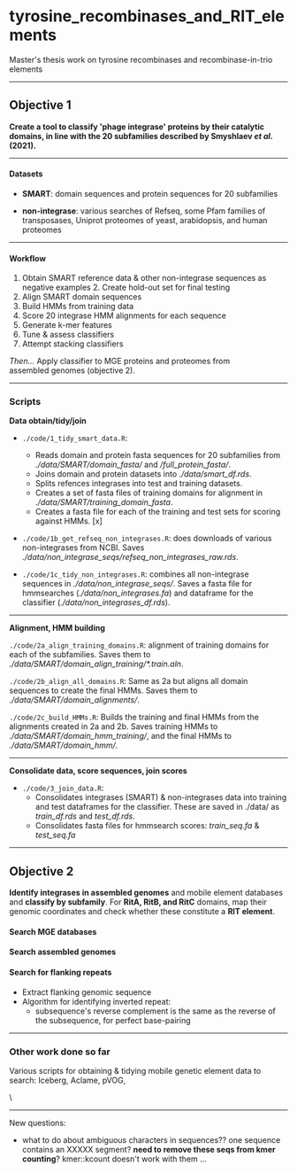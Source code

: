 # tyrosine_recombinases_and_RIT_elements
Master's thesis work on tyrosine recombinases and recombinase-in-trio elements


----

## Objective 1

**Create a tool to classify 'phage integrase' proteins by their catalytic domains, in line with the 20 subfamilies described by Smyshlaev *et al.* (2021).**

---

#### Datasets

- **SMART**: domain sequences and protein sequences for 20 subfamilies  

- **non-integrase**: various searches of Refseq, some Pfam families of transposases, Uniprot proteomes of yeast, arabidopsis, and human proteomes

---

#### Workflow

1.  Obtain SMART reference data & other non-integrase sequences as negative examples  2.  Create hold-out set for final testing
3.  Align SMART domain sequences
4.  Build HMMs from training data
5.  Score 20 integrase HMM alignments for each sequence    
6.  Generate k-mer features    
7.  Tune & assess classifiers    
8.  Attempt stacking classifiers   

*Then...*  Apply classifier to MGE proteins and proteomes from    
assembled genomes (objective 2).
  
  ---
  

### Scripts

**Data obtain/tidy/join**

- `./code/1_tidy_smart_data.R`: 
  - Reads domain and protein fasta sequences for 20 subfamilies from *./data/SMART/domain_fasta/* and */full_protein_fasta/*.  
  - Joins domain and protein datasets into *./data/smart_df.rds*. 
  - Splits refences integrases into test and training datasets. 
  - Creates a set of fasta files of training domains for alignment in *./data/SMART/training_domain_fasta*. 
  - Creates a fasta file for each of the training and test sets for scoring against HMMs. [x]

- `./code/1b_get_refseq_non_integrases.R`: does downloads of various non-integrases from NCBI. Saves *./data/non_integrase_seqs/refseq_non_integrases_raw.rds*.  

- `./code/1c_tidy_non_integrases.R`: combines all non-integrase sequences in *./data/non_integrase_seqs/*. Saves a fasta file for hmmsearches (*./data/non_integrases.fa*) and dataframe for the classifier (*./data/non_integrases_df.rds*).  

----

**Alignment, HMM building**

`./code/2a_align_training_domains.R`: alignment of training domains for each of the subfamilies. Saves them to _./data/SMART/domain_align_training/*.train.aln_.

`./code/2b_align_all_domains.R`: Same as 2a but aligns all domain sequences to create the final HMMs. Saves them to *./data/SMART/domain_alignments/*.

`./code/2c_build_HMMs.R`: Builds the training and final HMMs from the alignments created in 2a and 2b. Saves training HMMs to _./data/SMART/domain_hmm_training/_, and the final HMMs to _./data/SMART/domain_hmm/_.

-----

**Consolidate data, score sequences, join scores**

- `./code/3_join_data.R`: 
  - Consolidates integrases (SMART) & non-integrases data into training and test dataframes for the classifier. These are saved in ./data/ as *train_df.rds* and *test_df.rds*.
  - Consolidates fasta files for hmmsearch scores: *train_seq.fa* & *test_seq.fa*


<!-- - `./code/4_hmms_build_and_score_SMART.txt`: bash loop to create 20 HMMs with `hmmbuild`, saved to *./data/SMART/domain_hmm/* another to get scores for all SMART full proteins against each model with `hmmsearch.` and saves to *./data/SMART/hmmsearch_res/*.   -->

<!-- - `./code/get_refseq_non_integrases.R`: downloads non-integrases from ncbi entrez. Saves raw data for next script *.data//non_integrase_seqs/refseq_non_integrases_raw.rds*.   -->

<!-- - `./code/score_non_integrases.txt`: bash loop to score all non-integrases against the 20 hmms. Saves results to *./data/non_integrase_seqs/hmmsearc_res/*.   -->

<!-- - `./code/tidy_hmmsearch_res.R`: cleans up classifier data from hmmsearch results for both integrases and non-integrases. Saves files to *./data/smart_refseqs_hmm_scores.rds* and *./data/non_integrases_hmm_scores.rds*.   -->
<!-- -  `./code/add_kmer_features.R`: joins integrase and non-integrase datasets and computes kmer proportions, saves *./data/full_classifier_data.rds* for modelling. -->

<!-- - `./code/classifier1.R`: adds kmer profiles and splits data, does resampling for tuning and assessment. Trains final model and saves it.... -->

<!-- Markdown version:    -->
<!--   -`./thesis_objective1.Rmd` -->

----


## Objective 2

**Identify integrases in assembled genomes** and mobile element databases and **classify by subfamily**. For **RitA, RitB, and RitC** domains, map their genomic coordinates and check whether these constitute a **RIT element**.

#### Search MGE databases

#### Search assembled genomes

#### Search for flanking repeats

- Extract flanking genomic sequence
- Algorithm for identifying inverted repeat:
    - subsequence's reverse complement is the same as the reverse of the subsequence, for perfect base-pairing



---


### Other work done so far

Various scripts for obtaining & tidying mobile genetic element data to search: Iceberg, Aclame, pVOG, 

<!-- Other possible sources for MGE sequences.... PHAST (phaster), ISfinder, (others from Smyshlaev)? -->



\ 
    
    
    
----


New questions:

- what to do about ambiguous characters in sequences?? one sequence contains an XXXXX segment? **need to remove these seqs from kmer counting**? kmer::kcount doesn't work with them ...





